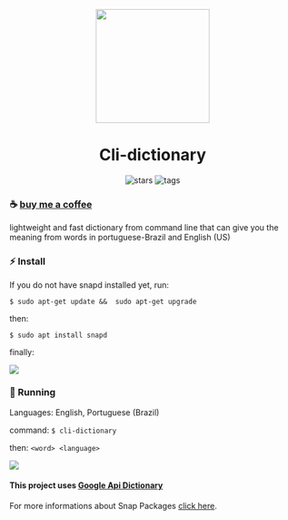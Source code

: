 <p align="center">
  <img width="200" align="center" src="https://github.com/ropoko/cli-dictionary/blob/main/assets/icon.png">
</p>

<h1 align="center">
  Cli-dictionary
</h1>

<p align="center">
   <a style="text-decoration:none" href="https://github.com/ropoko/cli-dictionary/stargazers/">
    <img src="https://img.shields.io/github/stars/ropoko/cli-dictionary?style=for-the-badge" alt="stars" />
  </a>
  <a style="text-decoration:none" href="https://gitHub.com/ropoko/cli-dictionary/tags/">
    <img src="https://img.shields.io/github/tag/ropoko/cli-dictionary?style=for-the-badge" alt="tags" />
  </a>
</p>

### :coffee: [buy me a coffee](https://picpay.me/ropoko) 

lightweight and fast dictionary from command line that can give you the meaning from words in portuguese-Brazil and English (US)

### :zap: Install

If you do not have snapd installed yet, run: 

`$ sudo apt-get update &&  sudo apt-get upgrade`

then:

`$ sudo apt install snapd`

finally:

[![](https://snapcraft.io/static/images/badges/en/snap-store-black.svg)](https://snapcraft.io/cli-dictionary)

### :rocket: Running

Languages: English, Portuguese (Brazil)

command: `$ cli-dictionary`

then: `<word> <language>`

![](https://github.com/ropoko/cli-dictionary/blob/main/assets/demo.gif)

#### This project uses [Google Api Dictionary](https://github.com/meetDeveloper/googleDictionaryAPI)

For more informations about Snap Packages  [click here](https://snapcraft.io/docs).

